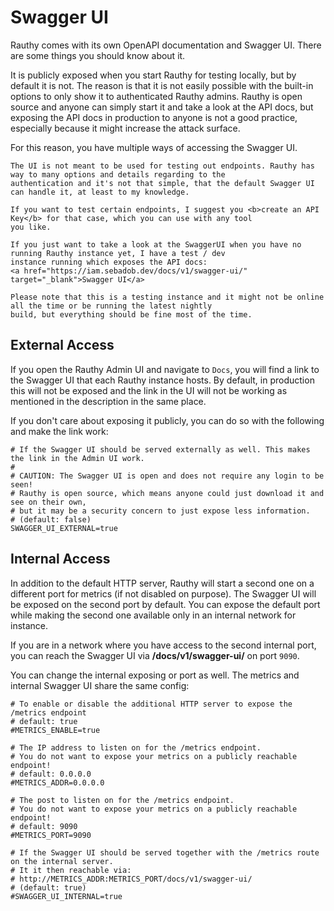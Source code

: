 # Swagger UI

Rauthy comes with its own OpenAPI documentation and Swagger UI. There are some things you should know about it.

It is publicly exposed when you start Rauthy for testing locally, but by default it is not. The reason is that it is
not easily possible with the built-in options to only show it to authenticated Rauthy admins. Rauthy is open source and
anyone can simply start it and take a look at the API docs, but exposing the API docs in production to anyone is not a
good practice, especially because it might increase the attack surface.

For this reason, you have multiple ways of accessing the Swagger UI.

```admonish info 
The UI is not meant to be used for testing out endpoints. Rauthy has way to many options and details regarding to the
authentication and it's not that simple, that the default Swagger UI can handle it, at least to my knowledge.

If you want to test certain endpoints, I suggest you <b>create an API Key</b> for that case, which you can use with any tool
you like.
```

```admonish hint
If you just want to take a look at the SwaggerUI when you have no running Rauthy instance yet, I have a test / dev 
instance running which exposes the API docs: 
<a href="https://iam.sebadob.dev/docs/v1/swagger-ui/" target="_blank">Swagger UI</a>

Please note that this is a testing instance and it might not be online all the time or be running the latest nightly
build, but everything should be fine most of the time.
```

## External Access

If you open the Rauthy Admin UI and navigate to `Docs`, you will find a link to the Swagger UI that each Rauthy instance
hosts. By default, in production this will not be exposed and the link in the UI will not be working as mentioned in the
description in the same place.

If you don't care about exposing it publicly, you can do so with the following and make the link work:

```
# If the Swagger UI should be served externally as well. This makes the link in the Admin UI work.
#
# CAUTION: The Swagger UI is open and does not require any login to be seen!
# Rauthy is open source, which means anyone could just download it and see on their own,
# but it may be a security concern to just expose less information.
# (default: false)
SWAGGER_UI_EXTERNAL=true
```

## Internal Access

In addition to the default HTTP server, Rauthy will start a second one on a different port for metrics (if not disabled
on purpose). The Swagger UI will be exposed on the second port by default. You can expose the default port while making
the second one available only in an internal network for instance.

If you are in a network where you have access to the second internal port, you can reach the Swagger UI via
**/docs/v1/swagger-ui/** on port `9090`.

You can change the internal exposing or port as well. The metrics and internal Swagger UI share the same config:

```
# To enable or disable the additional HTTP server to expose the /metrics endpoint
# default: true
#METRICS_ENABLE=true

# The IP address to listen on for the /metrics endpoint.
# You do not want to expose your metrics on a publicly reachable endpoint!
# default: 0.0.0.0
#METRICS_ADDR=0.0.0.0

# The post to listen on for the /metrics endpoint.
# You do not want to expose your metrics on a publicly reachable endpoint!
# default: 9090
#METRICS_PORT=9090

# If the Swagger UI should be served together with the /metrics route on the internal server.
# It it then reachable via:
# http://METRICS_ADDR:METRICS_PORT/docs/v1/swagger-ui/
# (default: true)
#SWAGGER_UI_INTERNAL=true
```

